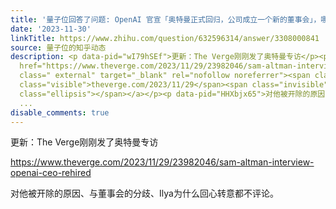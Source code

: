 ```yaml
---
title: '量子位回答了问题: OpenAI 官宣「奥特曼正式回归，公司成立一个新的董事会」，哪些信息值得关注？'
date: '2023-11-30'
linkTitle: https://www.zhihu.com/question/632596314/answer/3308000841
source: 量子位的知乎动态
description: <p data-pid="wI79hSEf">更新：The Verge刚刚发了奥特曼专访</p><p data-pid="CmPyD2oI"><a
  href="https://www.theverge.com/2023/11/29/23982046/sam-altman-interview-openai-ceo-rehired"
  class=" external" target="_blank" rel="nofollow noreferrer"><span class="invisible">https://www.</span><span
  class="visible">theverge.com/2023/11/29</span><span class="invisible">/23982046/sam-altman-interview-openai-ceo-rehired</span><span
  class="ellipsis"></span></a></p><p data-pid="HHXbjx65">对他被开除的原因、与董事会的分歧、Ilya为什么回心转意都不评论。</p><p
  ...
disable_comments: true
---
```

<p data-pid="wI79hSEf">更新：The Verge刚刚发了奥特曼专访</p><p data-pid="CmPyD2oI"><a href="https://www.theverge.com/2023/11/29/23982046/sam-altman-interview-openai-ceo-rehired" class=" external" target="_blank" rel="nofollow noreferrer"><span class="invisible">https://www.</span><span class="visible">theverge.com/2023/11/29</span><span class="invisible">/23982046/sam-altman-interview-openai-ceo-rehired</span><span class="ellipsis"></span></a></p><p data-pid="HHXbjx65">对他被开除的原因、与董事会的分歧、Ilya为什么回心转意都不评论。</p><p ...